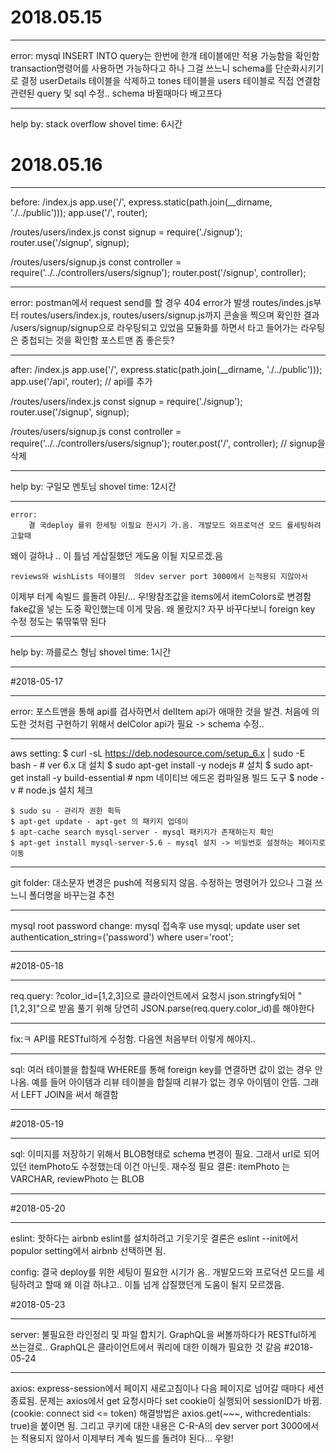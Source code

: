 # 2018.05.15
***
error:
  mysql INSERT INTO query는 한번에 한개 테이블에만 적용 가능함을 확인함
  transaction명령어를 사용하면 가능하다고 하나 그걸 쓰느니 schema를 단순화시키기로 결정
  userDetails 테이블을 삭제하고 tones 테이블을 users 테이블로 직접 연결함
  관련된 query 및 sql 수정.. schema 바뀔때마다 배고프다

***
help by: stack overflow
shovel time: 6시간

# 2018.05.16
***
before:
  /index.js
    app.use('/', express.static(path.join(__dirname, './../public')));
    app.use('/', router);

  /routes/users/index.js
    const signup = require('./signup');
    router.use('/signup', signup);

  /routes/users/signup.js
    const controller = require('../../controllers/users/signup');
    router.post('/signup', controller);

***
error:
   postman에서 request send를 할 경우 404 error가 발생
   routes/indes.js부터 routes/users/index.js, routes/users/signup.js까지 콘솔을 찍으며 확인한 결과
   /users/signup/signup으로 라우팅되고 있었음
   모듈화를 하면서 타고 들어가는 라우팅은 중첩되는 것을 확인함
   포스트맨 좀 좋은듯?

***
after:
  /index.js
    app.use('/', express.static(path.join(__dirname, './../public')));
    app.use('/api', router);  // api를 추가

  /routes/users/index.js
    const signup = require('./signup');
    router.use('/signup', signup);

  /routes/users/signup.js
    const controller = require('../../controllers/users/signup');
    router.post('/', controller); // signup을 삭제

***
help by: 구일모 멘토님
shovel time: 12시간

***
    error:
        결 국deploy 를위 한세팅 이필요 한시기 가.옴. 개발모드 와프로덕션 모드 를세팅하려 고할때
 왜이 걸하냐 .. 이 틀넘 게삽질했던 게도움 이될 지모르겠.음

    reviews와 wishLists 테이블의  의dev server port 3000에서 는적용되 지않아서
이제부 터계 속빌드 를돌려 야된/... 우!왕참조값을 items에서 itemColors로 변경함
    fake값을 넣는 도중 확인했는데 이게 맞음. 왜 몰랐지?
    자꾸 바꾸다보니 foreign key 수정 정도는 뚞딲뚞딲 된다

***
help by: 까를로스 형님
shovel time: 1시간

***
#2018-05-17
***
error:
    포스트맨을 통해 api를 검사하면서 delItem api가 애매한 것을 발견.
    처음에 의도한 것처럼 구현하기 위해서 delColor api가 필요 -> schema 수정..

***
aws setting:
    $ curl -sL https://deb.nodesource.com/setup_6.x | sudo -E bash - # ver 6.x 대 설치
    $ sudo apt-get install -y nodejs # 설치
    $ sudo apt-get install -y build-essential # npm 네이티브 에드온 컴파일용 빌드 도구
    $ node -v # node.js 설치 체크

    $ sudo su - 관리자 권한 획득
    $ apt-get update - apt-get 의 패키지 업데이
    $ apt-cache search mysql-server - mysql 패키지가 존재하는지 확인
    $ apt-get install mysql-server-5.6 - mysql 설치 -> 비밀번호 설정하는 페이지로 이동

***
git folder:
    대소문자 변경은 push에 적용되지 않음. 수정하는 명령어가 있으나 그걸 쓰느니 폴더명을 바꾸는걸 추천

***
mysql root password change:
    mysql 접속후
    use mysql;
    update user set authentication_string=('password') where user='root';

***
#2018-05-18
***
req.query:
    ?color_id=[1,2,3]으로 클라이언트에서 요청시 json.stringfy되어 "[1,2,3]"으로 받음
    풀기 위해 당연히 JSON.parse(req.query.color_id)를 해야한다

***
fix:ㅋ
    API를 RESTful하게 수정함. 다음엔 처음부터 이렇게 해야지..

***
sql:
    여러 테이블을 합칠때 WHERE를 통해 foreign key를 연결하면 값이 없는 경우 안나옴.
    예를 들어 아이템과 리뷰 테이블을 합칠때 리뷰가 없는 경우 아이템이 안뜸.
    그래서 LEFT JOIN을 써서 해결함

***
#2018-05-19
***
sql:
    이미지를 저장하기 위해서 BLOB형태로 schema 변경이 필요.
    그래서 url로 되어있던 itemPhoto도 수정했는데 이건 아닌듯. 재수정 필요
    결론: itemPhoto 는 VARCHAR, reviewPhoto 는 BLOB
***
#2018-05-20
***
eslint:
    핫하다는 airbnb eslint를 설치하려고 기웃기웃
    결론은 eslint --init에서 populor setting에서 airbnb 선택하면 됨.

config:
    결국 deploy를 위한 세팅이 필요한 시기가 옴.. 개발모드와 프로덕션 모드를 세팅하려고 할때
    왜 이걸 하냐고.. 이틀 넘게 삽질했던게 도움이 될지 모르겠음.

#2018-05-23
***
server:
    불필요한 라인정리 및 파일 합치기. GraphQL을 써볼까하다가 RESTful하게 쓰는걸로..
    GraphQL은 클라이언트에서 쿼리에 대한 이해가 필요한 것 같음
#2018-05-24
***
axios:
    express-session에서 페이지 새로고침이나 다음 페이지로 넘어갈 때마다 세션 종료됨.
    문제는 axios에서 get 요청시마다 set cookie이 실행되어 sessionID가 바뀜.(cookie: connect sid <= token)
    해결방법은 axios.get(~~~, withcredentials: true)을 붙이면 됨.
    그리고 쿠키에 대한 내용은 C-R-A의 dev server port 3000에서는 적용되지 않아서
    이제부터 계속 빌드를 돌려야 된다... 우왕!